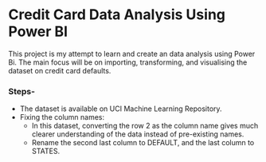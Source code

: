 # Credit Card Data Analysis Using Power BI

This project is my attempt to learn and create an data analysis using Power Bi. The main focus will be on importing, transforming, and visualising the dataset on credit card defaults. 


### Steps-

* The dataset is available on UCI Machine Learning Repository.
* Fixing the column names:
    * In this dataset, converting the row 2 as the column name gives much clearer understanding of the data instead of pre-existing names.
    * Rename the second last column to DEFAULT, and the last column to STATES.
